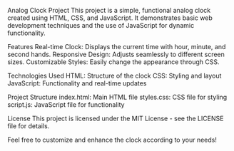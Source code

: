 Analog Clock Project
This project is a simple, functional analog clock created using HTML, CSS, and JavaScript. 
It demonstrates basic web development techniques and the use of JavaScript for dynamic functionality.

Features
Real-time Clock: Displays the current time with hour, minute, and second hands.
Responsive Design: Adjusts seamlessly to different screen sizes.
Customizable Styles: Easily change the appearance through CSS.

Technologies Used
HTML: Structure of the clock
CSS: Styling and layout
JavaScript: Functionality and real-time updates

Project Structure
index.html: Main HTML file
styles.css: CSS file for styling
script.js: JavaScript file for functionality

License
This project is licensed under the MIT License - see the LICENSE file for details.

Feel free to customize and enhance the clock according to your needs!


